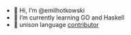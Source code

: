 - 👋 Hi, I’m @emilhotkowski
- 🌱 I’m currently learning GO and Haskell
- 👼 unison language [contributor](https://github.com/unisonweb/unison/blob/trunk/CONTRIBUTORS.markdown)
<!---
emilhotkowski/emilhotkowski is a ✨ special ✨ repository because its `README.md` (this file) appears on your GitHub profile.
You can click the Preview link to take a look at your changes.
--->
